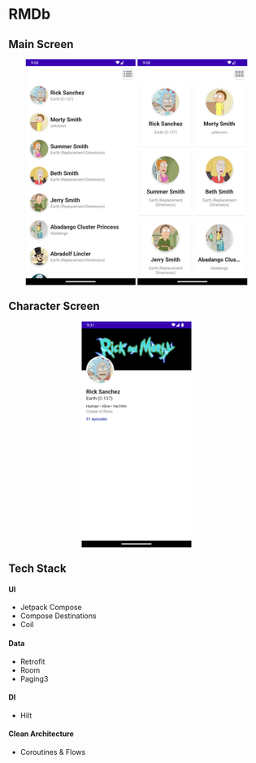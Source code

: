 # RMDb

<h2>Main Screen</h2>

<p align="middle">
  <img src="screenshots/list.png" width="216" height="444" align="center">
  <img src="screenshots/grid.png" width="216" height="444" align="center">
</p>

<h2>Character Screen</h2>

<p align="middle">
  <img src="screenshots/character.png" width="216" height="444" align="center">
</p>

<h2>Tech Stack</h2>
<h4> UI </h4>
<ul> 
    <li> Jetpack Compose </li>
    <li> Compose Destinations </li>
    <li> Coil </li>
</ul> 

<h4> Data </h4>
<ul> 
    <li> Retrofit </li>
    <li> Room </li>
    <li> Paging3 </li>
</ul>

<h4> DI </h4>
<ul> 
    <li> Hilt </li>
</ul>

<h4> Clean Architecture </h4>
<ul> 
    <li> Coroutines & Flows </li>
</ul>